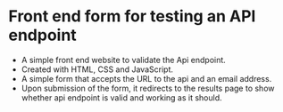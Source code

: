 # Front end form for testing an API endpoint

- A simple front end website to validate the Api endpoint.
- Created with HTML, CSS and JavaScript.
- A simple form that accepts the URL to the api and an email address.
- Upon submission of the form, it redirects to the results page to show whether api endpoint is valid and working as it should.
